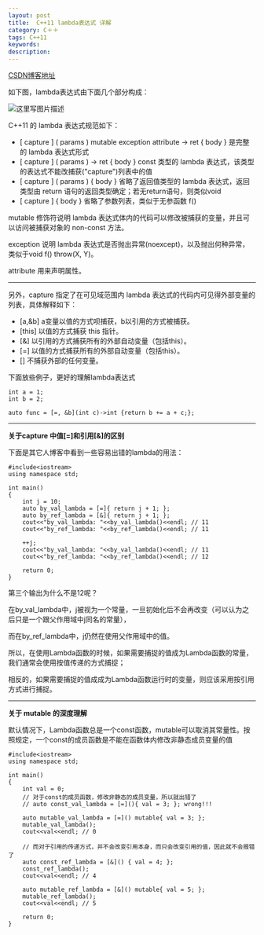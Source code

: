 ```yaml
---
layout: post
title:  C++11 lambda表达式 详解
category: C＋＋
tags: C++11
keywords: 
description: 
---
```


[CSDN博客地址](http://blog.csdn.net/liukang325/article/details/53610869)

如下图，lambda表达式由下面几个部分构成：

![这里写图片描述](http://img.blog.csdn.net/20161213155101488?watermark/2/text/aHR0cDovL2Jsb2cuY3Nkbi5uZXQvbGl1a2FuZzMyNQ==/font/5a6L5L2T/fontsize/400/fill/I0JBQkFCMA==/dissolve/70/gravity/SouthEast)

C++11 的 lambda 表达式规范如下：

 - [ capture ] ( params ) mutable exception attribute -> ret { body }
    是完整的 lambda 表达式形式
 - [ capture ] ( params ) -> ret { body }
    const 类型的 lambda 表达式，该类型的表达式不能改捕获("capture")列表中的值
 - [ capture ] ( params ) { body }
   省略了返回值类型的 lambda 表达式，返回类型由 return 语句的返回类型确定；若无return语句，则类似void
 - [ capture ] { body }
   省略了参数列表，类似于无参函数 f()


mutable 修饰符说明 lambda 表达式体内的代码可以修改被捕获的变量，并且可以访问被捕获对象的 non-const 方法。

exception 说明 lambda 表达式是否抛出异常(noexcept)，以及抛出何种异常，类似于void f() throw(X, Y)。

attribute 用来声明属性。


----------


另外，capture 指定了在可见域范围内 lambda 表达式的代码内可见得外部变量的列表，具体解释如下：

 - [a,&b] a变量以值的方式呗捕获，b以引用的方式被捕获。
 - [this] 以值的方式捕获 this 指针。 
 - [&] 以引用的方式捕获所有的外部自动变量（包括this）。
 - [=] 以值的方式捕获所有的外部自动变量（包括this）。 
 - [] 不捕获外部的任何变量。

 下面放些例子，更好的理解lambda表达式

```
int a = 1;
int b = 2;
 
auto func = [=, &b](int c)->int {return b += a + c;};
```
 
----------

**关于capture 中值[=]和引用[&]的区别**

下面是其它人博客中看到一些容易出错的lambda的用法：

```
#include<iostream>         
using namespace std;       
                           
int main()                 
{                          
    int j = 10;            
    auto by_val_lambda = [=]{ return j + 1; };
    auto by_ref_lambda = [&]{ return j + 1; };
    cout<<"by_val_lambda: "<<by_val_lambda()<<endl; // 11
    cout<<"by_ref_lambda: "<<by_ref_lambda()<<endl; // 11
                           
    ++j;                   
    cout<<"by_val_lambda: "<<by_val_lambda()<<endl; // 11
    cout<<"by_ref_lambda: "<<by_ref_lambda()<<endl; // 12
                           
    return 0;              
}
```

第三个输出为什么不是12呢？

在by_val_lambda中，j被视为一个常量，一旦初始化后不会再改变（可以认为之后只是一个跟父作用域中j同名的常量），

而在by_ref_lambda中，j仍然在使用父作用域中的值。

所以，在使用Lambda函数的时候，如果需要捕捉的值成为Lambda函数的常量，我们通常会使用按值传递的方式捕捉；

相反的，如果需要捕捉的值成成为Lambda函数运行时的变量，则应该采用按引用方式进行捕捉。

----------

**关于 mutable 的深度理解**

默认情况下，Lambda函数总是一个const函数，mutable可以取消其常量性。按照规定，一个const的成员函数是不能在函数体内修改非静态成员变量的值

```
#include<iostream>                  
using namespace std;                
                                    
int main()                          
{                                   
    int val = 0;  
    // 对于const的成员函数，修改非静态的成员变量，所以就出错了                                  
    // auto const_val_lambda = [=](){ val = 3; }; wrong!!!
    
    auto mutable_val_lambda = [=]() mutable{ val = 3; };
    mutable_val_lambda();           
    cout<<val<<endl; // 0
                   
    // 而对于引用的传递方式，并不会改变引用本身，而只会改变引用的值，因此就不会报错了                 
    auto const_ref_lambda = [&]() { val = 4; };
    const_ref_lambda();             
    cout<<val<<endl; // 4
                                    
    auto mutable_ref_lambda = [&]() mutable{ val = 5; };
    mutable_ref_lambda();           
    cout<<val<<endl; // 5
                                    
    return 0;      
}
```
